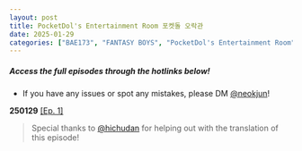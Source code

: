 ```yaml
---
layout: post
title: PocketDol's Entertainment Room 포켓돌 오락관
date: 2025-01-29
categories: ["BAE173", "FANTASY BOYS", "PocketDol's Entertainment Room", "Eng Sub"]
---
```


##### Access the full episodes through the hotlinks below!

- If you have any issues or spot any mistakes, please DM [@neokjun](https://x.com/neokjun)!

**250129** [[Ep. 1]](https://drive.google.com/file/d/1gaVV7eHEZ-Gl6ucvKwufbGC6HdJ-f94d/view)

> Special thanks to [@hichudan](https://x.com/hichudan) for helping out with the translation of this episode!
